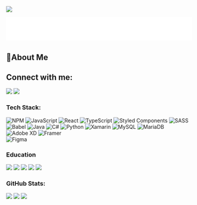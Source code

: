 <img src="/img/Neku.gif" align="center" valign="center" style="width: 80%"/>

<p align="center">
    <img src="/img/CodeIntro.svg"/>
</p>

## 🚀About Me

<!-- - 👨‍💻 I am basically a junior front end developer and also interested in DevOps, Machine Learning & Cloud Computing
- 😁 I am always open to learn new things and currently learning about Typescript.
- 🥅 2022 Goals: Keep learning and keep contributing
- ⚡ Fun fact: I love to make cinematic videos and workout🦾 -->

## Connect with me:
<div>
    <a href="https://www.linkedin.com/in/nekuso/" target="_blank" rel="noreferrer"><img src="https://img.shields.io/badge/LinkedIn-0077B5?style=for-the-badge&logo=linkedin&logoColor=white"/></a>
    <a href="https://twitter.com/Nekuso2" target="_blank" rel="noreferrer"><img src="https://img.shields.io/badge/Twitter-1DA1F2?style=for-the-badge&logo=twitter&logoColor=white"/></a>
</div>


### Tech Stack:
![NPM](https://img.shields.io/badge/NPM-%23000000.svg?style=for-the-badge&logo=npm&logoColor=white) 
![JavaScript](https://img.shields.io/badge/javascript-%23323330.svg?style=for-the-badge&logo=javascript&logoColor=%23F7DF1E) 
![React](https://img.shields.io/badge/react-%2320232a.svg?style=for-the-badge&logo=react&logoColor=%2361DAFB) 
![TypeScript](https://img.shields.io/badge/TypeScript-007ACC?style=for-the-badge&logo=typescript&logoColor=white)
![Styled Components](https://img.shields.io/badge/styled--components-DB7093?style=for-the-badge&logo=styled-components&logoColor=white)
![SASS](https://img.shields.io/badge/SASS-hotpink.svg?style=for-the-badge&logo=SASS&logoColor=white) 
![Babel](https://img.shields.io/badge/Babel-F9DC3e?style=for-the-badge&logo=babel&logoColor=black)
![Java](https://img.shields.io/badge/java-%23ED8B00.svg?style=for-the-badge&logo=java&logoColor=white) 
![C#](https://img.shields.io/badge/c%23-%23239120.svg?style=for-the-badge&logo=c-sharp&logoColor=white) 
![Python](https://img.shields.io/badge/python-3670A0?style=for-the-badge&logo=python&logoColor=ffdd54) 
![Xamarin](https://img.shields.io/badge/Xamarin-3199DC?style=for-the-badge&logo=xamarin&logoColor=white) 
![MySQL](https://img.shields.io/badge/mysql-%2300f.svg?style=for-the-badge&logo=mysql&logoColor=white) 
![MariaDB](https://img.shields.io/badge/MariaDB-003545?style=for-the-badge&logo=mariadb&logoColor=white) 
![Adobe XD](https://img.shields.io/badge/Adobe%20XD-470137?style=for-the-badge&logo=Adobe%20XD&logoColor=#FF61F6) 
![Framer](https://img.shields.io/badge/Framer-black?style=for-the-badge&logo=framer&logoColor=blue) 	
![Figma](https://img.shields.io/badge/figma-%23F24E1E.svg?style=for-the-badge&logo=figma&logoColor=white)

### Education
<div>
    <img src="https://img.shields.io/badge/Codecademy-FFF0E5?style=for-the-badge&logo=codecademy&logoColor=303347" />
    <img src="https://img.shields.io/badge/Datacamp-05192D?style=for-the-badge&logo=datacamp&logoColor=65FF8F" />
    <img src="https://img.shields.io/badge/freecodecamp-27273D?style=for-the-badge&logo=freecodecamp&logoColor=white" />
    <img src="https://img.shields.io/badge/skill%20share-002333?style=for-the-badge&logo=skillshare&logoColor=white" />
    <img src="https://img.shields.io/badge/Udemy-EC5252?style=for-the-badge&logo=Udemy&logoColor=white" />
</div>

### GitHub Stats:
![](https://github-readme-stats.vercel.app/api?username=Nekuso&theme=radical&hide_border=false&include_all_commits=false&count_private=false)
![](https://github-readme-streak-stats.herokuapp.com/?user=Nekuso&theme=radical&hide_border=false)
![](https://github-readme-stats.vercel.app/api/top-langs/?username=Nekuso&theme=radical&hide_border=false&include_all_commits=false&count_private=false&layout=compact)
